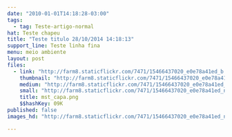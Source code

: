 ```yaml
---
date: "2010-01-01T14:18:28-03:00"
tags:
  - tag: Teste-artigo-normal
hat: Teste chapeu
title: "Teste titulo 28/10/2014 14:18:13"
support_line: Teste linha fina
menu: meio ambiente
layout: post
files:
  - link: "http://farm8.staticflickr.com/7471/15466437020_e0e78a41ed_b.jpg"
    thumbnail: "http://farm8.staticflickr.com/7471/15466437020_e0e78a41ed_t.jpg"
    medium: "http://farm8.staticflickr.com/7471/15466437020_e0e78a41ed_z.jpg"
    small: "http://farm8.staticflickr.com/7471/15466437020_e0e78a41ed_n.jpg"
    title: mst_capa.png
    $$hashKey: 09K
published: false
images_hd: "http://farm8.staticflickr.com/7471/15466437020_e0e78a41ed_n.jpg"

---
```

